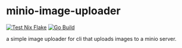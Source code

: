 # minio-image-uploader

[![Test Nix Flake](https://github.com/dozro/minio-image-uploader/actions/workflows/nix-flake-check.yml/badge.svg?branch=main)](https://github.com/dozro/minio-image-uploader/actions/workflows/nix-flake-check.yml) 
[![Go Build](https://github.com/dozro/minio-image-uploader/actions/workflows/go.yml/badge.svg?branch=main)](https://github.com/dozro/minio-image-uploader/actions/workflows/go.yml)

a simple image uploader for cli that uploads images to a minio server. 
